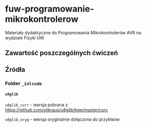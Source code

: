 # fuw-programowanie-mikrokontrolerow
Materiały dydaktyczne do Programowania Mikrokontrolerów AVR na wydziale Fizyki UW

## Zawartość poszczególnych ćwiczeń

## Źródła

### Folder `_inlcude`

#### `u8glib`

`u8glib_curr` - wersja pobrana z https://github.com/olikraus/u8glib/tree/master/csrc

`u8glib_oryg` - wersja oryginalnie dołączona do przykłaów